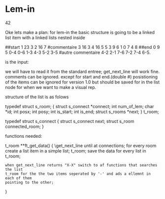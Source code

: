 Lem-in
======

42

Oke lets make a plan:
for lem-in
	the basic structure is going to be a linked list item with a linked lists 
	nested inside

##start
1 23 3
2 16 7
#commentaire
3 16 3
4 16 5
5 3 9
6 1 0
7 4 8
##end
0 9 5
0-4
0-6
1-3
4-3
5-2
3-5
#autre commentaire
4-2
2-1
7-6
7-2
7-4
6-5.

is the input:

we will have to read it from the standard entree;
get_next_line will work fine.
comments can be ignored.
except for start and end.(double #)
posistioning of the items can be ignored for version 1.0 but should be saved
for in the list node for when we want to make a visual rep.

structure of the list is as folows

typedef struct s_room;
{
	struct s_connect		*connect;
	int						num_of_lem;
	char					*id;
	int						posx;
	int						posy;
	int						is_start;
	int						is_end;
	struct s_rooms			*next;
}				t_room;

typedef struct s_connect
{
	struct s_connect	next;
	struct s_room		connected_room;
}

functions needed:

t_room		**ft_get_data()
{
	\\get_next_line until at connections;
	for every room create a list item in a simple list; t_room;
	save the data for every list in t_room;

	when get_next_line returns "X-X" switch to af functions that searches the list
	t_room for the the two items seperated by '-' and ads a ellemnt in each of them
	pointing to the other;
}


